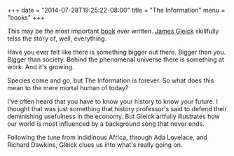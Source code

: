 +++
date = "2014-07-28T19:25:22-08:00"
title = "The Information"
menu = "books"
+++

This may be the most important [book](http://www.amazon.com/The-Information-History-Theory-Flood/dp/1400096235) ever written.  [James Gleick](http://around.com/) skillfully telss the story of, well, everything.

Have you ever felt like there is something bigger out there.  Bigger than you.  Bigger than society.  Behind the phenomenal universe there is something at work.  And it's growing.

Species come and go, but The Information is forever.  So what does this mean to the mere mortal human of today?

I've often heard that you have to know your history to know your future.  I thought that was just something that history professor's said to defend their deminishing usefulness in the economy.  But Gleick artfully illustrates how our world is most influenced by a background song that never ends.

Following the tune from indidinous Africa, through Ada Lovelace, and Richard Dawkins, Gleick clues us into what's really going on.



